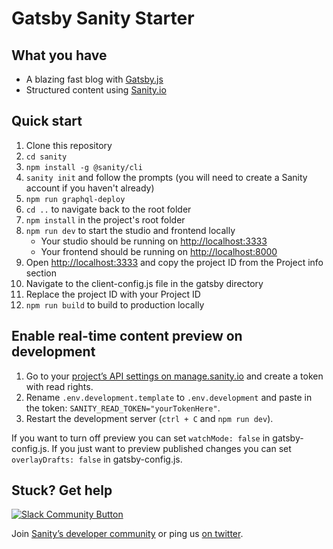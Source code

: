 # Gatsby Sanity Starter

## What you have

- A blazing fast blog with [Gatsby.js](https://gatsbyjs.org)
- Structured content using [Sanity.io](https://www.sanity.io)

## Quick start

1. Clone this repository
2. `cd sanity`
3. `npm install -g @sanity/cli`
4. `sanity init` and follow the prompts (you will need to create a Sanity account if you haven't already)
5. `npm run graphql-deploy`
6. `cd ..` to navigate back to the root folder
5. `npm install` in the project's root folder
6. `npm run dev` to start the studio and frontend locally
   - Your studio should be running on [http://localhost:3333](http://localhost:3333)
   - Your frontend should be running on [http://localhost:8000](http://localhost:8000)
7. Open [http://localhost:3333](http://localhost:3333) and copy the project ID from the Project info section
8. Navigate to the client-config.js file in the gatsby directory
9. Replace the project ID with your Project ID
10. `npm run build` to build to production locally

## Enable real-time content preview on development

1. Go to your [project’s API settings on manage.sanity.io](https://manage.sanity.io/projects/adxlh59f/settings/api) and create a token with read rights.
2. Rename `.env.development.template` to `.env.development` and paste in the token: `SANITY_READ_TOKEN="yourTokenHere"`.
3. Restart the development server (`ctrl + C` and `npm run dev`).

If you want to turn off preview you can set `watchMode: false` in gatsby-config.js. If you just want to preview published changes you can set `overlayDrafts: false` in gatsby-config.js.

## Stuck? Get help

[![Slack Community Button](https://slack.sanity.io/badge.svg)](https://slack.sanity.io/)

Join [Sanity’s developer community](https://slack.sanity.io) or ping us [on twitter](https://twitter.com/sanity_io).
